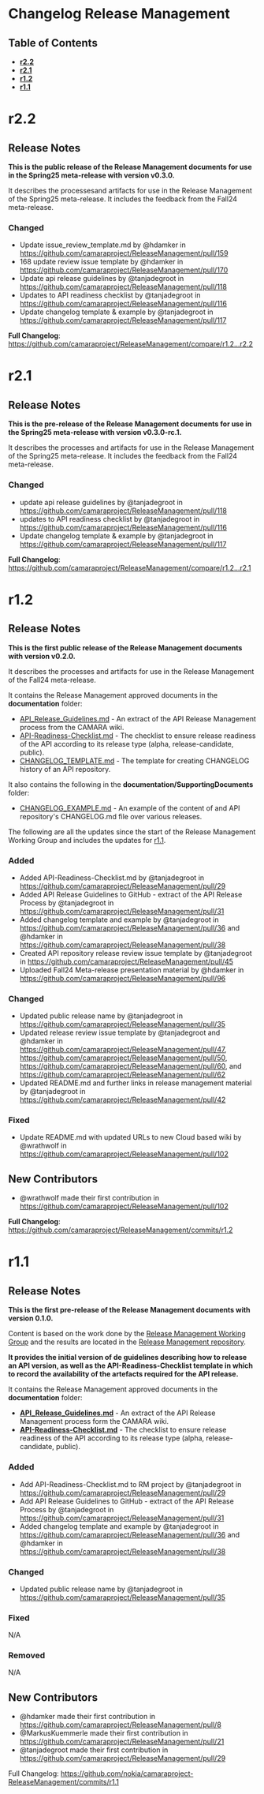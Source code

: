 # Changelog Release Management

## Table of Contents

- **[r2.2](#r22)**
- **[r2.1](#r21)**
- **[r1.2](#r12)**
- **[r1.1](#r11)**

# r2.2

## Release Notes

**This is the public release of the Release Management documents for use in the Spring25 meta-release with version v0.3.0.**

It describes the processesand artifacts for use in the Release Management of the Spring25 meta-release. It includes the feedback from the Fall24 meta-release.

### Changed

* Update issue_review_template.md by @hdamker in https://github.com/camaraproject/ReleaseManagement/pull/159
* 168 update review issue template by @hdamker in https://github.com/camaraproject/ReleaseManagement/pull/170
* Update api release guidelines by @tanjadegroot in https://github.com/camaraproject/ReleaseManagement/pull/118
* Updates to API readiness checklist by @tanjadegroot in https://github.com/camaraproject/ReleaseManagement/pull/116
* Update changelog template & example by @tanjadegroot in https://github.com/camaraproject/ReleaseManagement/pull/117

**Full Changelog**: https://github.com/camaraproject/ReleaseManagement/compare/r1.2...r2.2

# r2.1

## Release Notes

**This is the pre-release of the Release Management documents for use in the Spring25 meta-release with version v0.3.0-rc.1.**

It describes the processes and artifacts for use in the Release Management of the Spring25 meta-release. It includes the feedback from the Fall24 meta-release.

### Changed
* update api release guidelines by @tanjadegroot in https://github.com/camaraproject/ReleaseManagement/pull/118
* updates to API readiness checklist by @tanjadegroot in https://github.com/camaraproject/ReleaseManagement/pull/116
* Update changelog template & example by @tanjadegroot in https://github.com/camaraproject/ReleaseManagement/pull/117

**Full Changelog**: https://github.com/camaraproject/ReleaseManagement/compare/r1.2...r2.1


# r1.2

## Release Notes

**This is the first public release of the Release Management documents with version v0.2.0.**

It describes the processes and artifacts for use in the Release Management of the Fall24 meta-release.

It contains the Release Management approved documents in the **documentation** folder:
   - [API_Release_Guidelines.md](https://github.com/camaraproject/ReleaseManagement/blob/r1.2/documentation/API_Release_Guidelines.md) - An extract of the API Release Management process from the CAMARA wiki.
   - [API-Readiness-Checklist.md](https://github.com/camaraproject/ReleaseManagement/blob/r1.2/documentation/API-Readiness-Checklist.md) - The checklist to ensure release readiness of the API according to its release type (alpha, release-candidate, public).
   - [CHANGELOG_TEMPLATE.md](https://github.com/camaraproject/ReleaseManagement/blob/r1.2/documentation/CHANGELOG_TEMPLATE.md) - The template for creating CHANGELOG history of an API repository.

It also contains the following in the **documentation/SupportingDocuments** folder:
   - [CHANGELOG_EXAMPLE.md](https://github.com/camaraproject/ReleaseManagement/blob/r1.2/documentation/SupportingDocuments/CHANGELOG_EXAMPLE.md) - An example of the content of and API repository's CHANGELOG.md file over various releases.

The following are all the updates since the start of the Release Management Working Group and includes the updates for [r1.1](#r11).

### Added
* Added API-Readiness-Checklist.md by @tanjadegroot in https://github.com/camaraproject/ReleaseManagement/pull/29
* Added API Release Guidelines to GitHub - extract of the API Release Process by @tanjadegroot in https://github.com/camaraproject/ReleaseManagement/pull/31
* Added changelog template and example by @tanjadegroot in https://github.com/camaraproject/ReleaseManagement/pull/36 and @hdamker in https://github.com/camaraproject/ReleaseManagement/pull/38
* Created API repository release review issue template by @tanjadegroot in https://github.com/camaraproject/ReleaseManagement/pull/45
* Uploaded Fall24 Meta-release presentation material by @hdamker in https://github.com/camaraproject/ReleaseManagement/pull/96

### Changed

* Updated public release name by @tanjadegroot in https://github.com/camaraproject/ReleaseManagement/pull/35
* Updated release review issue template by @tanjadegroot and @hdamker in https://github.com/camaraproject/ReleaseManagement/pull/47, https://github.com/camaraproject/ReleaseManagement/pull/50, https://github.com/camaraproject/ReleaseManagement/pull/60, and https://github.com/camaraproject/ReleaseManagement/pull/62
* Updated README.md and further links in release management material by @tanjadegroot in https://github.com/camaraproject/ReleaseManagement/pull/42
  
### Fixed

* Update README.md with updated URLs to new Cloud based wiki by @wrathwolf in https://github.com/camaraproject/ReleaseManagement/pull/102

## New Contributors

* @wrathwolf made their first contribution in https://github.com/camaraproject/ReleaseManagement/pull/102

**Full Changelog**: https://github.com/camaraproject/ReleaseManagement/commits/r1.2

# r1.1

## Release Notes

**This is the first pre-release of the Release Management documents with version 0.1.0.** 

Content is based on the work done by the [Release Management Working Group](https://lf-camaraproject.atlassian.net/l/cp/scZC1AYy) and the results are located in the [Release Management repository](https://github.com/camaraproject/ReleaseManagement).

**It provides the initial version of de guidelines describing how to release an API version, as well as the API-Readiness-Checklist template in which to record the availability of the artefacts required for the API release.**

It contains the Release Management approved documents in the **documentation** folder:
   - **[API_Release_Guidelines.md](https://github.com/camaraproject/ReleaseManagement/blob/r1.1/documentation/API_Release_Guidelines.md)** - An extract of the API Release Management process form the CAMARA wiki.
   - **[API-Readiness-Checklist.md](https://github.com/camaraproject/ReleaseManagement/blob/r1.1/documentation/API-Readiness-Checklist.md)** - The checklist to ensure release readiness of the API according to its release type (alpha, release-candidate, public).

### Added
* Add API-Readiness-Checklist.md to RM project by @tanjadegroot in https://github.com/camaraproject/ReleaseManagement/pull/29
* Add API Release Guidelines to GitHub - extract of the API Release Process by @tanjadegroot in https://github.com/camaraproject/ReleaseManagement/pull/31
* Added changelog template and example by @tanjadegroot in https://github.com/camaraproject/ReleaseManagement/pull/36 and @hdamker in https://github.com/camaraproject/ReleaseManagement/pull/38

### Changed

* Updated public release name by @tanjadegroot in https://github.com/camaraproject/ReleaseManagement/pull/35
  
### Fixed
N/A

### Removed
N/A

## New Contributors
* @hdamker made their first contribution in https://github.com/camaraproject/ReleaseManagement/pull/8
* @MarkusKuemmerle made their first contribution in https://github.com/camaraproject/ReleaseManagement/pull/21
* @tanjadegroot made their first contribution in https://github.com/camaraproject/ReleaseManagement/pull/29

Full Changelog: https://github.com/nokia/camaraproject-ReleaseManagement/commits/r1.1
